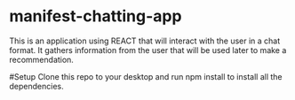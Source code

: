 # manifest-chatting-app
This is an application using REACT that will interact with the user in a chat format. It gathers information from the user that will be used later to make a recommendation.

#Setup
Clone this repo to your desktop and run npm install to install all the dependencies.

